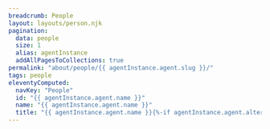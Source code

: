 ```yaml
---
breadcrumb: People
layout: layouts/person.njk
pagination:
  data: people
  size: 1
  alias: agentInstance
  addAllPagesToCollections: true
permalink: "about/people/{{ agentInstance.agent.slug }}/"
tags: people
eleventyComputed:
  navKey: "People"
  id: "{{ agentInstance.agent.name }}"
  name: "{{ agentInstance.agent.name }}"
  title: "{{ agentInstance.agent.name }}{%-if agentInstance.agent.alternateName %} <span>{{ agentInstance.agent.alternateName }}</span>{% endif %}"
---
```


